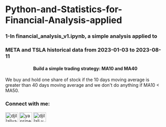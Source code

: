 # Python-and-Statistics-for-Financial-Analysis-applied
<h3 >1-In financial_analysis_v1.ipynb, a simple analysis applied to</h3>
<h3 >META and TSLA historical data from 2023-01-03 to 2023-08-11</h3>
<h4 align="center">Build a simple trading strategy: MA10 and MA40</h4>
<p> We buy and hold one share of stock if the 10 days moving average is greater than 40 days moving average and we don't do anything if MA10 < MA50.</p>
  
<h3 align="left">Connect with me:</h3>
<p align="left">
<a href="https://twitter.com/djillaliyassine" target="blank"><img align="center" src="https://raw.githubusercontent.com/rahuldkjain/github-profile-readme-generator/master/src/images/icons/Social/twitter.svg" alt="djillaliyassine" height="30" width="40" /></a>
<a href="https://linkedin.com/in/yassine-djillali" target="blank"><img align="center" src="https://raw.githubusercontent.com/rahuldkjain/github-profile-readme-generator/master/src/images/icons/Social/linked-in-alt.svg" alt="yassine-djillali" height="30" width="40" /></a>
<a href="https://fb.com/djillali.yassine" target="blank"><img align="center" src="https://raw.githubusercontent.com/rahuldkjain/github-profile-readme-generator/master/src/images/icons/Social/facebook.svg" alt="djillali.yassine" height="30" width="40" /></a>
</p>
